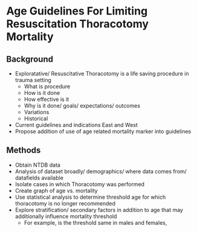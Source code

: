 # Age Guidelines For Limiting Resuscitation Thoracotomy Mortality

## Background

- Exploratative/ Resuscitative Thoracotomy is a life saving procedure in trauma setting
    - What is procedure
    - How is it done
    - How effective is it
    - Why is it done/ goals/ expectations/ outcomes
    - Variations
    - Historical
- Current guidelines and indications East and West
- Propose addition of use of age related mortality marker into guidelines

## Methods

- Obtain NTDB data 
- Analysis of dataset broadly/ demographics/ where data comes from/ datafields available
- Isolate cases in which Thoracotomy was performed
- Create graph of age vs. mortality
- Use statistical analysis to determine threshold age for which thoracotomy is no longer recommended
- Explore stratification/ secondary factors in addition to age that may additionally influence mortality threshold
    - For example, is the threshold same in males and females,